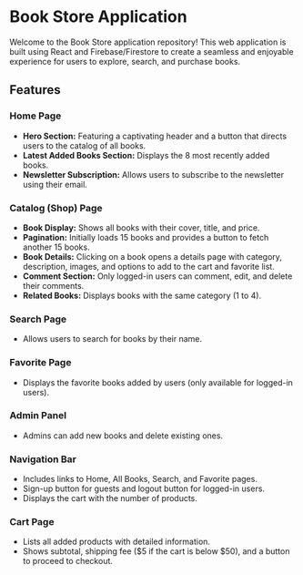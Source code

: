 # Book Store Application

Welcome to the Book Store application repository! This web application is built using React and Firebase/Firestore to create a seamless and enjoyable experience for users to explore, search, and purchase books.

## Features

### Home Page

- **Hero Section:** Featuring a captivating header and a button that directs users to the catalog of all books.
- **Latest Added Books Section:** Displays the 8 most recently added books.
- **Newsletter Subscription:** Allows users to subscribe to the newsletter using their email.

### Catalog (Shop) Page

- **Book Display:** Shows all books with their cover, title, and price.
- **Pagination:** Initially loads 15 books and provides a button to fetch another 15 books.
- **Book Details:** Clicking on a book opens a details page with category, description, images, and options to add to the cart and favorite list.
- **Comment Section:** Only logged-in users can comment, edit, and delete their comments.
- **Related Books:** Displays books with the same category (1 to 4).

### Search Page

- Allows users to search for books by their name.

### Favorite Page

- Displays the favorite books added by users (only available for logged-in users).

### Admin Panel

- Admins can add new books and delete existing ones.

### Navigation Bar

- Includes links to Home, All Books, Search, and Favorite pages.
- Sign-up button for guests and logout button for logged-in users.
- Displays the cart with the number of products.

### Cart Page

- Lists all added products with detailed information.
- Shows subtotal, shipping fee ($5 if the cart is below $50), and a button to proceed to checkout.
